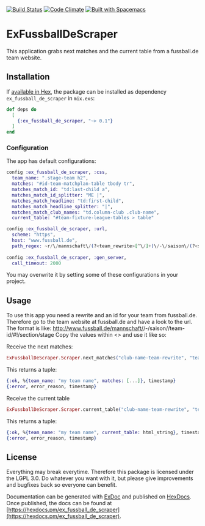 [![Build Status](https://travis-ci.org/the-guitarman/ex_fussball_de_scraper.svg?branch=master)](https://travis-ci.org/the-guitarman/ex_fussball_de_scraper)
[![Code Climate](https://codeclimate.com/github/the-guitarman/ex_fussball_de_scraper/badges/gpa.svg)](https://codeclimate.com/github/the-guitarman/ex_fussball_de_scraper)
[![Built with Spacemacs](https://cdn.rawgit.com/syl20bnr/spacemacs/442d025779da2f62fc86c2082703697714db6514/assets/spacemacs-badge.svg)](http://github.com/syl20bnr/spacemacs)

# ExFussballDeScraper

This application grabs next matches and the current table from a fussball.de team website.

## Installation

If [available in Hex](https://hex.pm/docs/publish), the package can be installed as dependency `ex_fussball_de_scraper` in `mix.exs`:

```elixir
def deps do
  [
    {:ex_fussball_de_scraper, "~> 0.1"}
  ]
end
```

### Configuration

The app has default configurations:

```elixir
config :ex_fussball_de_scraper, :css,
  team_name: ".stage-team h2",
  matches: "#id-team-matchplan-table tbody tr",
  matches_match_id: "td:last-child a",
  matches_match_id_splitter: "ME |",
  matches_match_headline: "td:first-child",
  matches_match_headline_splitter: "|",
  matches_match_club_names: "td.column-club .club-name",
  current_table: "#team-fixture-league-tables > table"

config :ex_fussball_de_scraper, :url,
  scheme: "https",
  host: "www.fussball.de",
  path_regex: ~r/\/mannschaft\/(?<team_rewrite>[^\/]+)\/-\/saison\/(?<saison>\d\d\d\d)\/team-id\/(?<team_id>[^\/]+)(#!(?<fragment>[^\/]+))*/
  
config :ex_fussball_de_scraper, :gen_server,
  call_timeout: 2000
```

You may overwrite it by setting some of these configurations in your project.

## Usage

To use this app you need a rewrite and an id for your team from fussball.de. Therefore go to the team website at fussball.de and have a look to the url. The format is like: http://www.fussball.de/mannschaft/<club-name-team-rewrite>/-/saison/<saison>/team-id/<team-id>#!/section/stage
Copy the values within <> and use it like so:

Receive the next matches:

```elixir
ExFussballDeScraper.Scraper.next_matches("club-name-team-rewrite", "team-id")
```

This returns a tuple:

```elixir
{:ok, %{team_name: "my team name", matches: [...]}, timestamp}
{:error, error_reason, timestamp}
```

Receive the current table 

```elixir
ExFussballDeScraper.Scraper.current_table("club-name-team-rewrite", "team-id")
```

This returns a tuple:

```elixir
{:ok, %{team_name: "my team name", current_table: html_string}, timestamp}
{:error, error_reason, timestamp}
```

## License

Everything may break everytime. Therefore this package is licensed under the LGPL 3.0. Do whatever you want with it, but please give improvements and bugfixes back so everyone can benefit.

Documentation can be generated with [ExDoc](https://github.com/elixir-lang/ex_doc)
and published on [HexDocs](https://hexdocs.pm). Once published, the docs can
be found at [https://hexdocs.pm/ex_fussball_de_scraper](https://hexdocs.pm/ex_fussball_de_scraper).

